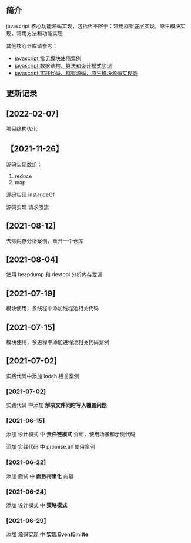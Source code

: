 ## 简介

javascript 核心功能源码实现，包括但不限于：常用框架底层实现，原生模块实现，常用方法和功能实现

其他核心仓库请参考：

- [javascript 常见模块使用案例](https://github.com/ddzyan/node-module-example)
- [javascript 数据结构，算法和设计模式实现](https://github.com/ddzyan/algorithmAndDataStructure)
- [javascript 实践代码，框架源码，原生模块源码实现等](https://github.com/ddzyan/node-project)

## 更新记录

## [2022-02-07]

项目结构优化

## 【2021-11-26】

源码实现数组：

1. reduce
2. map

源码实现 instanceOf

源码实现 请求限流

## [2021-08-12]

去除内存分析案例，重开一个仓库

## [2021-08-04]

使用 heapdump 和 devtool 分析内存泄漏

## [2021-07-19]

模块使用，多线程中添加线程池相关代码

## [2021-07-15]

模块使用，多进程中添加进程池相关代码案例

## [2021-07-02]

实践代码中添加 lodah 相关案例

### [2021-07-02]

实践代码 中添加 **解决文件同时写入覆盖问题**

### [2021-06-15]

添加 设计模式 中 **责任链模式** 介绍，使用场景和示例代码

添加 实践代码 中 promise.all 使用案例

### [2021-06-22]

添加 面试 中 **函数柯里化** 内容

### [2021-06-24]

添加 设计模式 中 **策略模式**

### [2021-06-29]

添加 源码实现 中 **实现 EventEmitte**
